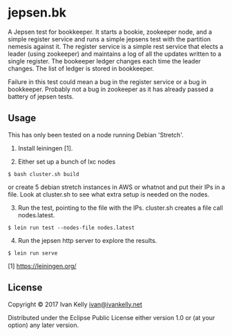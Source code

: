 # jepsen.bk

A Jepsen test for bookkeeper. It starts a bookie, zookeeper node, and a simple register service and runs a simple jepsens test with the partition nemesis against it. The register service is a simple rest service that elects a leader (using zookeeper) and maintains a log of all the updates written to a single register. The bookeeper ledger changes each time the leader changes. The list of ledger is stored in bookkeeper.

Failure in this test could mean a bug in the register service or a bug in bookkeeper. Probably not a bug in zookeeper as it has already passed a battery of jepsen tests.

## Usage

This has only been tested on a node running Debian 'Stretch'.

1. Install leiningen [1].

2. Either set up a bunch of lxc nodes
```
$ bash cluster.sh build
```
or create 5 debian stretch instances in AWS or whatnot and put their IPs in a file. Look at cluster.sh to see what extra setup is needed on the nodes.

3. Run the test, pointing to the file with the IPs. cluster.sh creates a file call nodes.latest.
```
$ lein run test --nodes-file nodes.latest
```

4. Run the jepsen http server to explore the results.
```
$ lein run serve
```

[1] https://leiningen.org/

## License

Copyright © 2017 Ivan Kelly <ivan@ivankelly.net>

Distributed under the Eclipse Public License either version 1.0 or (at
your option) any later version.
